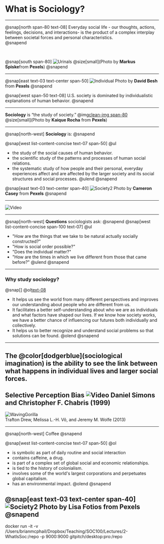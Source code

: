 
# What is Sociology?

---

@snap[north span-80 text-08]
Everyday social life - our thoughts, actions, feelings, decisions, and interactions- is the product of a complex interplay between societal forces and personal characteristics.  
@snapend

<br>

@snap[south span-80]
![Urinals](https://raw.githubusercontent.com/bmcphail05/2-WhatIsSoc/master/urinals.jpg)
@size[small](Photo by **Markus Spiske**from **Pexels**)
@snapend

---

@snap[east text-03 text-center span-50]
![Individual](https://raw.githubusercontent.com/bmcphail05/2-WhatIsSoc/master/individual.jpg)
Photo by **David Besh** from **Pexels**
@snapend

@snap[west span-50 text-08]
U.S. society is dominated by individualistic explanations of human behavior.
@snapend

---
**Sociology** is “the study of society.”
@img[clean-img span-80](https://raw.githubusercontent.com/bmcphail05/2-WhatIsSoc/master/society.jpg)  
@size[small](Photo by **Kaique Rocha** from **Pexels**)

---
@snap[north-west]
**Sociology** is:
@snapend

@snap[west list-content-concise text-07 span-50]
@ul[](false)
- the study of the social causes of human behavior.  
- the scientific study of the patterns and processes of human social relations.  
- the systematic study of how people and their personal, everyday experiences affect and are affected by the larger society and its social structures and social processes.
@ulend
@snapend

@snap[east text-03 text-center span-40]
![Society2](https://raw.githubusercontent.com/bmcphail05/2-WhatIsSoc/master/society2.jpg)
Photo by **Cameron Casey** from **Pexels**
@snapend

---

![Video](https://www.youtube.com/embed/ADvDhkcE9Rs)

---
@snap[north-west]
**Questions** sociologists ask:
@snapend
@snap[west list-content-concise span-100 text-07]
@ul[](false)
- "How are the things that we take to be natural actually socially constructed?"
- "How is social order possible?"
- "Does the individual matter?"
- "How are the times in which we live different from those that came before?"
@ulend
@snapend

---
### Why study sociology?
@snap[]
@ol[text-08](false)
- It helps us see the world from many different perspectives and improves our understanding about people who are different from us.
- It facilitates a better self-understanding about who we are as individuals and what factors have shaped our lives. If we know how society works, we have a better chance of influencing our futures both individually and collectively.
- It helps us to better recognize and understand social problems so that solutions can be found.
@olend
@snapend
---
The @color[dodgerblue](sociological imagination) is the ability to see the link between what happens in individual lives and larger social forces.
---
**Selective Perception Bias**
![Video](https://www.youtube.com/embed/vJG698U2Mvo)
Daniel Simons and Christopher F. Chabris (1999)
---

![WavingGorilla](https://raw.githubusercontent.com/bmcphail05/2-WhatIsSoc/master/wavinggorilla.png)  
Trafton Drew, Melissa L.-H. Võ, and Jeremy M. Wolfe (2013)

---
@snap[north-west]
Coffee
@snapend

@snap[west list-content-concise text-07 span-50]
@ol[](false)
- is symbolic as part of daily routine and social interaction  
- contains caffeine, a drug.  
- is part of a complex set of global social and economic relationships.
- is tied to the history of colonialism.
- involves some of the world's largest corporations and perpetuates global capitalism.
- has an environmental impact.
@olend
@snapend

@snap[east text-03 text-center span-40]
![Society2](https://raw.githubusercontent.com/bmcphail05/2-WhatIsSoc/master/starbucks.jpg)
Photo by **Lisa Fotios** from **Pexels**
@snapend
---

docker run -it -v /Users/brianmcphail/Dropbox/Teaching/SOC100/Lectures/2-WhatIsSoc:/repo -p 9000:9000 gitpitch/desktop:pro:/repo
